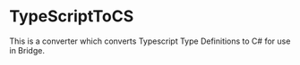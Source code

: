 # TypeScriptToCS

This is a converter which converts Typescript Type Definitions to C# for use in Bridge.
